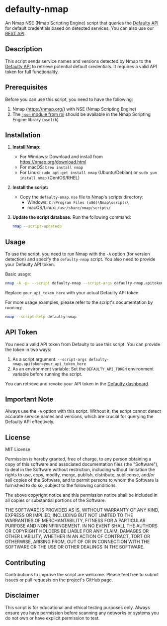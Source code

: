 # defaulty-nmap

An Nmap NSE (Nmap Scripting Engine) script that queries the [Defaulty API](https://defaulty.io) for default credentials based on detected services.
You can also use our [REST API](https://defaulty.io/docs).

## Description

This script sends service names and versions detected by Nmap to the [Defaulty API](https://defaulty.io) to retrieve potential default credentials. It requires a valid API token for full functionality.

## Prerequisites

Before you can use this script, you need to have the following:

1. Nmap (https://nmap.org/) with NSE (Nmap Scripting Engine)
2. The [`json` module from rxi](https://github.com/rxi/json.lua) should be available in the Nmap Scripting Engine library (`nselib`)

## Installation

1. **Install Nmap:**
    - For Windows: Download and install from https://nmap.org/download.html
    - For macOS: `brew install nmap`
    - For Linux: `sudo apt-get install nmap` (Ubuntu/Debian) or `sudo yum install nmap` (CentOS/RHEL)

2. **Install the script:**
    - Copy the `defaulty-nmap.nse` file to Nmap's scripts directory:
        - Windows: `C:\Program Files (x86)\Nmap\scripts\`
        - macOS/Linux: `/usr/share/nmap/scripts/`

3. **Update the script database:**
   Run the following command:
   ```bash
   nmap --script-updatedb
   ```

## Usage

To use the script, you need to run Nmap with the `-A` option (for version detection) and specify the `defaulty-nmap` script. You also need to provide your Defaulty API token.

Basic usage:

```bash
nmap -A -p- --script defaulty-nmap --script-args defaulty-nmap.apitoken=your_api_token_here <target>
```

Replace `your_api_token_here` with your actual Defaulty API token.

For more usage examples, please refer to the script's documentation by running:

```bash
nmap --script-help defaulty-nmap
```

## API Token

You need a valid API token from Defaulty to use this script. You can provide the token in two ways:

1. As a script argument: `--script-args defaulty-nmap.apitoken=your_api_token_here`
2. As an environment variable: Set the `DEFAULTY_API_TOKEN` environment variable before running the script.

You can retrieve and revoke your API token in the [Defaulty dashboard](https://defaulty.io/dashboard).

## Important Note

Always use the `-A` option with this script. Without it, the script cannot detect accurate service names and versions, which are crucial for querying the Defaulty API effectively.

## License
MIT License

Permission is hereby granted, free of charge, to any person obtaining a copy
of this software and associated documentation files (the "Software"), to deal
in the Software without restriction, including without limitation the rights
to use, copy, modify, merge, publish, distribute, sublicense, and/or sell
copies of the Software, and to permit persons to whom the Software is
furnished to do so, subject to the following conditions:

The above copyright notice and this permission notice shall be included in all
copies or substantial portions of the Software.

THE SOFTWARE IS PROVIDED AS IS, WITHOUT WARRANTY OF ANY KIND, EXPRESS OR
IMPLIED, INCLUDING BUT NOT LIMITED TO THE WARRANTIES OF MERCHANTABILITY,
FITNESS FOR A PARTICULAR PURPOSE AND NONINFRINGEMENT. IN NO EVENT SHALL THE
AUTHORS OR COPYRIGHT HOLDERS BE LIABLE FOR ANY CLAIM, DAMAGES OR OTHER
LIABILITY, WHETHER IN AN ACTION OF CONTRACT, TORT OR OTHERWISE, ARISING FROM,
OUT OF OR IN CONNECTION WITH THE SOFTWARE OR THE USE OR OTHER DEALINGS IN THE
SOFTWARE.

## Contributing

Contributions to improve the script are welcome. Please feel free to submit issues or pull requests on the project's GitHub page.

## Disclaimer

This script is for educational and ethical testing purposes only. Always ensure you have permission before scanning any networks or systems you do not own or have explicit permission to test.